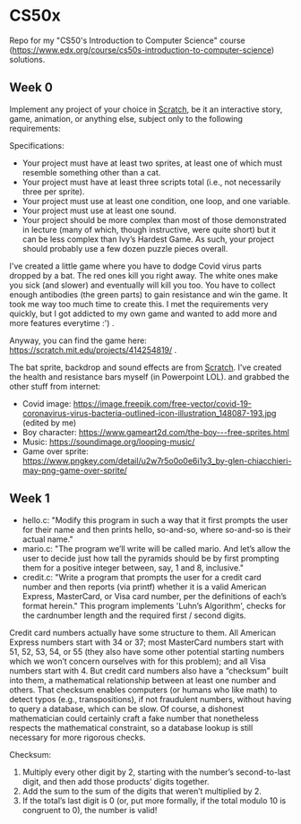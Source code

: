 # CS50x

Repo for my "CS50's Introduction to Computer Science" course (https://www.edx.org/course/cs50s-introduction-to-computer-science) solutions.

## Week 0
Implement any project of your choice in <a href="https://scratch.mit.edu/">Scratch</a>, be it an interactive story, game, animation, or anything else, subject only to the following requirements:

Specifications:
- Your project must have at least two sprites, at least one of which must resemble something other than a cat.
- Your project must have at least three scripts total (i.e., not necessarily three per sprite).
- Your project must use at least one condition, one loop, and one variable.
- Your project must use at least one sound.
- Your project should be more complex than most of those demonstrated in lecture (many of which, though instructive, were quite short) but it can be less complex than Ivy’s Hardest Game. As such, your project should probably use a few dozen puzzle pieces overall.

I've created a little game where you have to dodge Covid virus parts dropped by a bat. The red ones kill you right away. The white ones make you sick (and slower) and eventually will kill you too. You have to collect enough antibodies (the green parts) to gain resistance and win the game.
It took me way too much time to create this. I met the requirements very quickly, but I got addicted to my own game and wanted to add more and more features everytime :') .

Anyway, you can find the game here: https://scratch.mit.edu/projects/414254819/ .


The bat sprite, backdrop and sound effects are from <a href="https://scratch.mit.edu/">Scratch</a>. I've created the health and resistance bars myself (in Powerpoint LOL).
and grabbed the other stuff from internet:
- Covid image: https://image.freepik.com/free-vector/covid-19-coronavirus-virus-bacteria-outlined-icon-illustration_148087-193.jpg (edited by me)
- Boy character: https://www.gameart2d.com/the-boy---free-sprites.html
- Music: https://soundimage.org/looping-music/
- Game over sprite: https://www.pngkey.com/detail/u2w7r5o0o0e6i1y3_by-glen-chiacchieri-may-png-game-over-sprite/

## Week 1

- hello.c: "Modify this program in such a way that it first prompts the user for their name and then prints hello, so-and-so, where so-and-so is their actual name."
- mario.c: "The program we’ll write will be called mario. And let’s allow the user to decide just how tall the pyramids should be by first prompting them for a positive integer between, say, 1 and 8, inclusive."
- credit.c: "Write a program that prompts the user for a credit card number and then reports (via printf) whether it is a valid American Express, MasterCard, or Visa card number, per the definitions of each’s format herein." This program implements 'Luhn’s Algorithm', checks for the cardnumber length and the required first / second digits.

Credit card numbers actually have some structure to them. All American Express numbers start with 34 or 37; most MasterCard numbers start with 51, 52, 53, 54, or 55 (they also have some other potential starting numbers which we won’t concern ourselves with for this problem); and all Visa numbers start with 4. But credit card numbers also have a “checksum” built into them, a mathematical relationship between at least one number and others. That checksum enables computers (or humans who like math) to detect typos (e.g., transpositions), if not fraudulent numbers, without having to query a database, which can be slow. Of course, a dishonest mathematician could certainly craft a fake number that nonetheless respects the mathematical constraint, so a database lookup is still necessary for more rigorous checks.

Checksum: 
1. Multiply every other digit by 2, starting with the number’s second-to-last digit, and then add those products’ digits together.
2. Add the sum to the sum of the digits that weren’t multiplied by 2.
3. If the total’s last digit is 0 (or, put more formally, if the total modulo 10 is congruent to 0), the number is valid!


